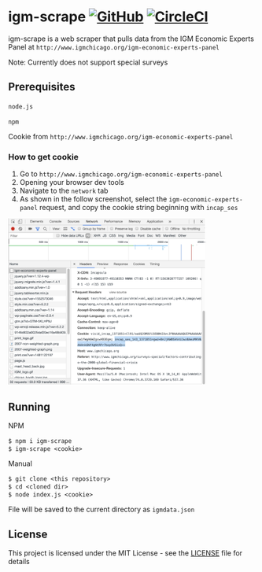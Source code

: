 # igm-scrape [![GitHub](https://img.shields.io/github/license/cfhull/igm-panel-scraper.svg?style=plastic)](https://github.com/cfhull/igm-panel-scraper/blob/master/LICENSE) [![CircleCI](https://img.shields.io/circleci/build/github/cfhull/igm-panel-scraper.svg?style=plastic)](https://circleci.com/gh/cfhull/igm-panel-scraper) 


igm-scrape is a web scraper that pulls data from the IGM Economic Experts Panel at `http://www.igmchicago.org/igm-economic-experts-panel`

Note: Currently does not support special surveys

## Prerequisites
`node.js`

`npm`

Cookie from `http://www.igmchicago.org/igm-economic-experts-panel`

### How to get cookie
1. Go to `http://www.igmchicago.org/igm-economic-experts-panel`
2. Opening your browser dev tools
3. Navigate to the `network` tab
4. As shown in the follow screenshot, select the `igm-economic-experts-panel` request, and copy the cookie string beginning with `incap_ses`

<img src="https://raw.githubusercontent.com/cfhull/igm-panel-scraper/master/cookie.png" width="400" />


## Running
NPM
```console
$ npm i igm-scrape
$ igm-scrape <cookie>
```

Manual
```console
$ git clone <this repository>
$ cd <cloned dir>
$ node index.js <cookie>
```
File will be saved to the current directory as `igmdata.json`

## License

This project is licensed under the MIT License - see the [LICENSE](LICENSE) file for details

